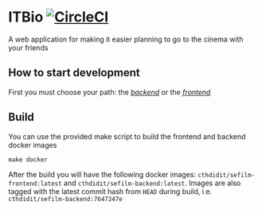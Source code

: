 # ITBio [![CircleCI](https://circleci.com/gh/cthdidIT/itbio.svg?style=svg)](https://circleci.com/gh/cthdidIT/itbio)
A web application for making it easier planning to go to the cinema with your friends

## How to start development
First you must choose your path: the _[backend](backend)_ or the _[frontend](frontend)_

## Build
You can use the provided make script to build the frontend and backend docker images

```
make docker
```

After the build you will have the following docker images: `cthdidit/sefilm-frontend:latest` and `cthdidit/sefilm-backend:latest`.
Images are also tagged with the latest commit hash from `HEAD` during build, i.e. `cthdidit/sefilm-backend:7647247e`
